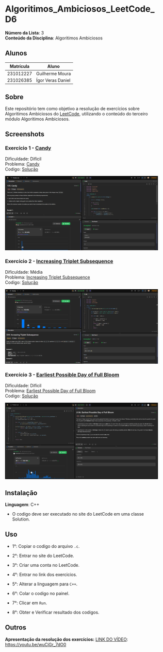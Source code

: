 # Algoritimos_Ambiciosos_LeetCode_D6

**Número da Lista**: 3<br>
**Conteúdo da Disciplina**: Algoritimos Ambiciosos<br>
 
## Alunos
|Matrícula | Aluno |
| -- | -- |
| 231012227   | Guilherme Moura  |
| 231026385  | Ígor Veras Daniel |

## Sobre 
Este repositório tem como objetivo a resolução de exercícios sobre Algoritimos Ambiciosos do [LeetCode](https://leetcode.com/), utilizando o conteúdo do terceiro módulo Algoritimos Ambiciosos.

## Screenshots
### Exercício 1 - [Candy](https://leetcode.com/problems/candy/description)

Dificuldade: Difícil<br>
Problema: [Candy](https://github.com/projeto-de-algoritmos-2025/Algoritimos_Ambiciosos_LeetCode_D6/blob/main/candy/Exercicio1.md)<br>
Codigo: [Solução](https://github.com/projeto-de-algoritmos-2025/Algoritimos_Ambiciosos_LeetCode_D6/blob/main/candy/Exercicio1.c)<br>

![](https://github.com/projeto-de-algoritmos-2025/Algoritimos_Ambiciosos_LeetCode_D6/blob/main/assets/candy.png)<br>

### Exercício 2 - [Increasing Triplet Subsequence](https://leetcode.com/problems/increasing-triplet-subsequence/description)

Dificuldade: Média<br>
Problema: [Increasing Triplet Subsequence](https://github.com/projeto-de-algoritmos-2025/Algoritimos_Ambiciosos_LeetCode_D6/blob/main/increasing_Triplet_Subsequence/Exercicio2.md)<br>
Codigo: [Solução](https://github.com/projeto-de-algoritmos-2025/Algoritimos_Ambiciosos_LeetCode_D6/blob/main/increasing_Triplet_Subsequence/Exercicio2.c)<br>

![](https://github.com/projeto-de-algoritmos-2025/Algoritimos_Ambiciosos_LeetCode_D6/blob/main/assets/increasing.png)<br>

### Exercício 3 - [Earliest Possible Day of Full Bloom](https://leetcode.com/problems/earliest-possible-day-of-full-bloom/description/)

Dificuldade: Difícil<br>
Problema: [Earliest Possible Day of Full Bloom
](https://github.com/projeto-de-algoritmos-2025/Algoritimos_Ambiciosos_LeetCode_D6/blob/main/bloom/Exercicio3.md)<br>
Codigo: [Solução](https://github.com/projeto-de-algoritmos-2025/Algoritimos_Ambiciosos_LeetCode_D6/blob/main/bloom/Exercicio3.cpp)<br>

![](https://github.com/projeto-de-algoritmos-2025/Algoritimos_Ambiciosos_LeetCode_D6/blob/main/assets/bloom.png)<br>

## Instalação 
**Linguagem**: C++<br>
- O codigo deve ser executado no site do LeetCode em uma classe Solution.

## Uso 
- 1°: Copiar o codigo do arquivo ```.c```.
 
- 2°: Entrar no site do LeetCode.
 
- 3°: Criar uma conta no LeetCode.
 
- 4°: Entrar no link dos exercicios.
 
- 5°: Alterar a linguagem para ```C++```.
 
- 6°: Colar o codigo no painel.
 
- 7°: Clicar em ```Run```.
 
- 8°: Obter e Verificar resultado dos codigos.

## Outros 
**Apresentação da resolução dos exercícios:** 
[LINK DO VÍDEO](https://youtu.be/wuCiGr_7dO0): https://youtu.be/wuCiGr_7dO0



